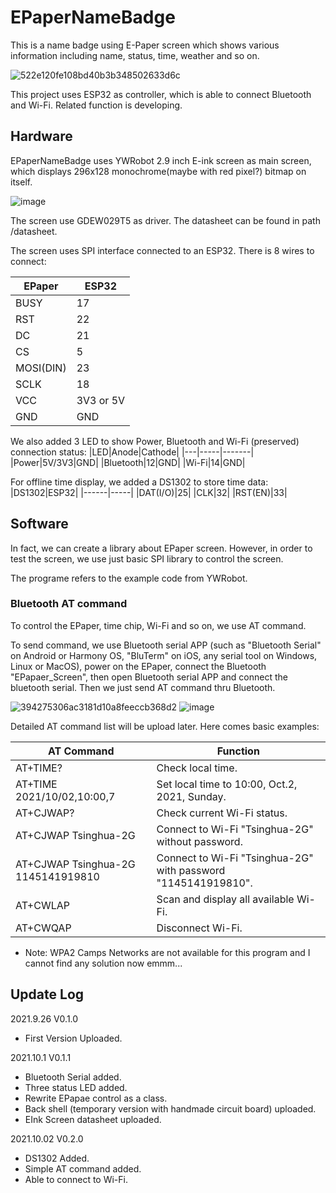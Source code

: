 # EPaperNameBadge
This is a name badge using E-Paper screen which shows various information including name, status, time, weather and so on. 

![522e120fe108bd40b3b348502633d6c](https://user-images.githubusercontent.com/46369018/135572402-bca31bfd-30ce-4aa4-ac79-32095521ecb7.jpg)

This project uses ESP32 as controller, which is able to connect Bluetooth and Wi-Fi. Related function is developing.

## Hardware
EPaperNameBadge uses YWRobot 2.9 inch E-ink screen as main screen, which displays 296x128 monochrome(maybe with red pixel?) bitmap on itself.

![image](https://user-images.githubusercontent.com/46369018/134794718-e993ee51-138a-4f9d-b159-ea6dcb419fdb.png)

The screen use GDEW029T5 as driver. The datasheet can be found in path /datasheet.

The screen uses SPI interface connected to an ESP32. There is 8 wires to connect:

|EPaper|ESP32|
|---|---|
|BUSY|17|
|RST|22|
|DC|21|
|CS|5|
|MOSI(DIN)|23|
|SCLK|18|
|VCC|3V3 or 5V|
|GND|GND|

We also added 3 LED to show Power, Bluetooth and Wi-Fi (preserved) connection status:
|LED|Anode|Cathode|
|---|-----|-------|
|Power|5V/3V3|GND|
|Bluetooth|12|GND|
|Wi-Fi|14|GND|

For offline time display, we added a DS1302 to store time data:
|DS1302|ESP32|
|------|-----|
|DAT(I/O)|25|
|CLK|32|
|RST(EN)|33|

## Software
In fact, we can create a library about EPaper screen. However, in order to test the screen, we use just basic SPI library to control the screen.

The programe refers to the example code from YWRobot.

### Bluetooth AT command
To control the EPaper, time chip, Wi-Fi and so on, we use AT command.

To send command, we use Bluetooth serial APP (such as "Bluetooth Serial" on Android or Harmony OS, "BluTerm" on iOS, any serial tool on Windows, Linux or MacOS), power on the EPaper, connect the Bluetooth "EPapaer_Screen", then open Bluetooth serial APP and connect the bluetooth serial. Then we just send AT command thru Bluetooth.

![394275306ac3181d10a8feeccb368d2](https://user-images.githubusercontent.com/46369018/135706860-7fe9b973-b9be-4860-98a2-db6d133e78a5.jpg)
![image](https://user-images.githubusercontent.com/46369018/135706869-36279f6b-2a94-4c16-a10e-473acbd59e16.png)

Detailed AT command list will be upload later. Here comes basic examples:

|AT Command|Function|
|--------|--------|
|AT+TIME?|Check local time.|
|AT+TIME 2021/10/02,10:00,7|Set local time to 10:00, Oct.2, 2021, Sunday.|
|AT+CJWAP?|Check current Wi-Fi status.|
|AT+CJWAP Tsinghua-2G|Connect to Wi-Fi "Tsinghua-2G" without password.|
|AT+CJWAP Tsinghua-2G 1145141919810|Connect to Wi-Fi "Tsinghua-2G" with password "1145141919810".|
|AT+CWLAP|Scan and display all available Wi-Fi.|
|AT+CWQAP|Disconnect Wi-Fi.|

- Note: WPA2 Camps Networks are not available for this program and I cannot find any solution now emmm...

## Update Log
2021.9.26 V0.1.0 

- First Version Uploaded.

2021.10.1 V0.1.1

- Bluetooth Serial added.
- Three status LED added.
- Rewrite EPapae control as a class.
- Back shell (temporary version with handmade circuit board) uploaded.
- EInk Screen datasheet uploaded.


2021.10.02 V0.2.0

- DS1302 Added.
- Simple AT command added.
- Able to connect to Wi-Fi.
